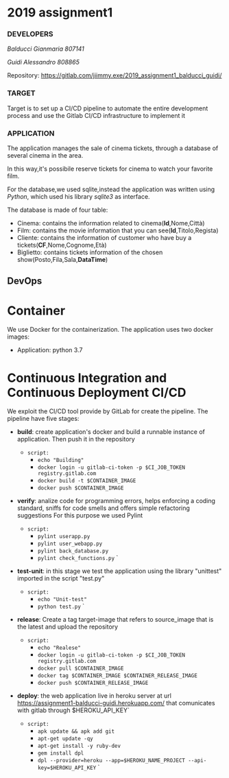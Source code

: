 # 2019 assignment1

### DEVELOPERS
*Balducci Gianmaria 807141*

*Guidi Alessandro 808865*

Repository: https://gitlab.com/jiimmy.exe/2019_assignment1_balducci_guidi/

### TARGET
Target is to set up a CI/CD pipeline to automate the entire development process and use the Gitlab CI/CD infrastructure to implement it


### APPLICATION
The application manages the sale of cinema tickets, through a database of several cinema in the area.

In this way,it's possibile reserve tickets for cinema to watch your favorite film.

For the database,we used sqlite,instead the application was written using *Python*,  which used his library *sqlite3* as interface.  

The database is made of four table:
*  Cinema: contains the information related to cinema(**Id**,Nome,Città)
*  Film: contains the movie information that you can see(**Id**,Titolo,Regista)
*  Cliente: contains the information of customer who have buy a tickets(**CF**,Nome,Cognome,Età)
*  Biglietto: contains tickets information of the chosen show(Posto,Fila,Sala,**DataTime**)

## DevOps

# Container
We use Docker for the containerization.
The application uses two docker images:
 * Application: python 3.7
 
# Continuous Integration and Continuous Deployment CI/CD
We exploit the CI/CD tool provide by GitLab for create the pipeline.
The pipeline have five stages:
  * **build**: create application's docker and build a runnable instance of application. Then push it in the repository
  
    - `script:`
        - `echo "Building"`
        - `docker login -u gitlab-ci-token -p $CI_JOB_TOKEN registry.gitlab.com` 
        - `docker build -t $CONTAINER_IMAGE`  
        - `docker push $CONTAINER_IMAGE`
        
  * **verify**: analize code for programming errors, helps enforcing a coding standard,
    sniffs for code smells and offers simple refactoring suggestions
    For this purpose we used Pylint
    
    - `script:`
        - `pylint userapp.py`
        - `pylint user_webapp.py`
        - `pylint back_database.py`
        - `pylint check_functions.py`
`
  * **test-unit**: in this stage we test the application using the library "unittest" imported in the script "test.py"
    
    - `script:`
        - `echo "Unit-test"`
        - `python test.py`
`
  * **release**: Create a tag target-image that refers to source_image that is the latest and upload the repository
    
    - `script:`
        - `echo "Realese"`
        - `docker login -u gitlab-ci-token -p $CI_JOB_TOKEN registry.gitlab.com`
        - `docker pull $CONTAINER_IMAGE`
        - `docker tag $CONTAINER_IMAGE $CONTAINER_RELEASE_IMAGE`
        - `docker push $CONTAINER_RELEASE_IMAGE`
        
* **deploy**: the web application live in heroku server at url https://assignment1-balducci-guidi.herokuapp.com/
              that comunicates with gitlab through $HEROKU_API_KEY`
    
    - `script:`
        - `apk update && apk add git`
        - `apt-get update -qy`
        - `apt-get install -y ruby-dev`
        - `gem install dpl`
        - `dpl --provider=heroku --app=$HEROKU_NAME_PROJECT --api-key=$HEROKU_API_KEY`
`

           
